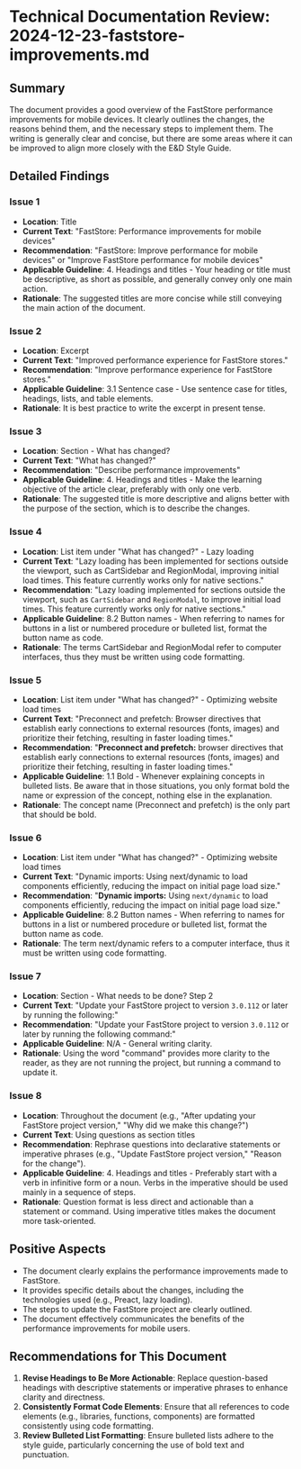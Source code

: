 # Technical Documentation Review: 2024-12-23-faststore-improvements.md

## Summary

The document provides a good overview of the FastStore performance improvements for mobile devices. It clearly outlines the changes, the reasons behind them, and the necessary steps to implement them. The writing is generally clear and concise, but there are some areas where it can be improved to align more closely with the E&D Style Guide.

## Detailed Findings

### Issue 1

- **Location**: Title
- **Current Text**: "FastStore: Performance improvements for mobile devices"
- **Recommendation**: "FastStore: Improve performance for mobile devices" or "Improve FastStore performance for mobile devices"
- **Applicable Guideline**: 4. Headings and titles - Your heading or title must be descriptive, as short as possible, and generally convey only one main action.
- **Rationale**: The suggested titles are more concise while still conveying the main action of the document.

### Issue 2

- **Location**: Excerpt
- **Current Text**: "Improved performance experience for FastStore stores."
- **Recommendation**: "Improve performance experience for FastStore stores."
- **Applicable Guideline**: 3.1 Sentence case - Use sentence case for titles, headings, lists, and table elements.
- **Rationale**: It is best practice to write the excerpt in present tense.

### Issue 3

- **Location**: Section - What has changed?
- **Current Text**: "What has changed?"
- **Recommendation**: "Describe performance improvements"
- **Applicable Guideline**: 4. Headings and titles - Make the learning objective of the article clear, preferably with only one verb.
- **Rationale**: The suggested title is more descriptive and aligns better with the purpose of the section, which is to describe the changes.

### Issue 4

- **Location**: List item under "What has changed?" - Lazy loading
- **Current Text**: "Lazy loading has been implemented for sections outside the viewport, such as CartSidebar and RegionModal, improving initial load times. This feature currently works only for native sections."
- **Recommendation**: "Lazy loading implemented for sections outside the viewport, such as `CartSidebar` and `RegionModal`, to improve initial load times. This feature currently works only for native sections."
- **Applicable Guideline**: 8.2 Button names - When referring to names for buttons in a list or numbered procedure or bulleted list, format the button name as code.
- **Rationale**: The terms CartSidebar and RegionModal refer to computer interfaces, thus they must be written using code formatting.

### Issue 5

- **Location**: List item under "What has changed?" - Optimizing website load times
- **Current Text**: "Preconnect and prefetch: Browser directives that establish early connections to external resources (fonts, images) and prioritize their fetching, resulting in faster loading times."
- **Recommendation**: "**Preconnect and prefetch:** browser directives that establish early connections to external resources (fonts, images) and prioritize their fetching, resulting in faster loading times."
- **Applicable Guideline**: 1.1 Bold - Whenever explaining concepts in bulleted lists. Be aware that in those situations, you only format bold the name or expression of the concept, nothing else in the explanation.
- **Rationale**: The concept name (Preconnect and prefetch) is the only part that should be bold.

### Issue 6

- **Location**: List item under "What has changed?" - Optimizing website load times
- **Current Text**: "Dynamic imports: Using next/dynamic to load components efficiently, reducing the impact on initial page load size."
- **Recommendation**: "**Dynamic imports:** Using `next/dynamic` to load components efficiently, reducing the impact on initial page load size."
- **Applicable Guideline**: 8.2 Button names - When referring to names for buttons in a list or numbered procedure or bulleted list, format the button name as code.
- **Rationale**: The term next/dynamic refers to a computer interface, thus it must be written using code formatting.

### Issue 7

- **Location**: Section - What needs to be done? Step 2
- **Current Text**: "Update your FastStore project to version `3.0.112` or later by running the following:"
- **Recommendation**: "Update your FastStore project to version `3.0.112` or later by running the following command:"
- **Applicable Guideline**: N/A - General writing clarity.
- **Rationale**: Using the word "command" provides more clarity to the reader, as they are not running the project, but running a command to update it.

### Issue 8

- **Location**: Throughout the document (e.g., "After updating your FastStore project version," "Why did we make this change?")
- **Current Text**: Using questions as section titles
- **Recommendation**: Rephrase questions into declarative statements or imperative phrases (e.g., "Update FastStore project version," "Reason for the change").
- **Applicable Guideline**: 4. Headings and titles - Preferably start with a verb in infinitive form or a noun. Verbs in the imperative should be used mainly in a sequence of steps.
- **Rationale**: Question format is less direct and actionable than a statement or command. Using imperative titles makes the document more task-oriented.

## Positive Aspects

- The document clearly explains the performance improvements made to FastStore.
- It provides specific details about the changes, including the technologies used (e.g., Preact, lazy loading).
- The steps to update the FastStore project are clearly outlined.
- The document effectively communicates the benefits of the performance improvements for mobile users.

## Recommendations for This Document

1. **Revise Headings to Be More Actionable**: Replace question-based headings with descriptive statements or imperative phrases to enhance clarity and directness.
2. **Consistently Format Code Elements**: Ensure that all references to code elements (e.g., libraries, functions, components) are formatted consistently using code formatting.
3. **Review Bulleted List Formatting**: Ensure bulleted lists adhere to the style guide, particularly concerning the use of bold text and punctuation.
